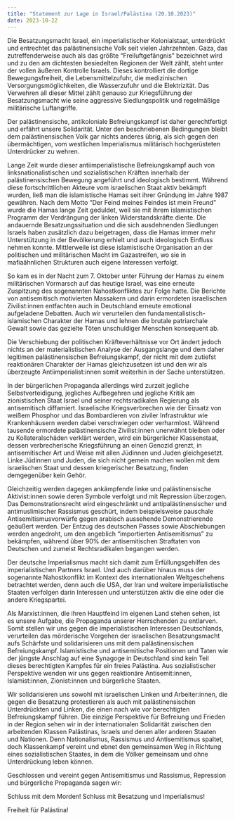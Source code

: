 ```yaml
---
title: "Statement zur Lage in Israel/Palästina (20.10.2023)"
date: 2023-10-22
---
```


Die Besatzungsmacht Israel, ein imperialistischer Kolonialstaat, unterdrückt und entrechtet das palästinensische Volk seit vielen Jahrzehnten. Gaza, das zutreffenderweise auch als das größte “Freiluftgefängnis” bezeichnet wird und zu den am dichtesten besiedelten Regionen der Welt zählt, steht unter der vollen äußeren Kontrolle Israels. Dieses kontrolliert die dortige Bewegungsfreiheit, die Lebensmittelzufuhr, die medizinischen Versorgungsmöglichkeiten, die Wasserzufuhr und die Elektrizität. Das Verwehren all dieser Mittel zählt genauso zur Kriegsführung der Besatzungsmacht wie seine aggressive Siedlungspolitik und regelmäßige militärische Luftangriffe.  

Der palästinensische, antikoloniale Befreiungskampf ist daher gerechtfertigt und erfährt unsere Solidarität. Unter den beschriebenen Bedingungen bleibt dem palästinensischen Volk gar nichts anderes übrig, als sich gegen den übermächtigen, vom westlichen Imperialismus militärisch hochgerüsteten Unterdrücker zu wehren. 

Lange Zeit wurde dieser antiimperialistische Befreiungskampf auch von linksnationalistischen und sozialistischen Kräften innerhalb der palästinensischen Bewegung angeführt und ideologisch bestimmt. Während diese fortschrittlichen Akteure vom israelischen Staat aktiv bekämpft wurden, ließ man die islamistische Hamas seit ihrer Gründung im Jahre 1987 gewähren. Nach dem Motto “Der Feind meines Feindes ist mein Freund” wurde die Hamas lange Zeit geduldet, weil sie mit ihrem islamistischen Programm der Verdrängung der linken Widerstandskräfte diente. Die andauernde Besatzungssituation und die sich ausdehnenden Siedlungen Israels haben zusätzlich dazu beigetragen, dass die Hamas immer mehr Unterstützung in der Bevölkerung erhielt und auch ideologisch Einfluss nehmen konnte. Mittlerweile ist diese islamistische Organisation an der politischen und militärischen Macht im Gazastreifen, wo sie in mafiaähnlichen Strukturen auch eigene Interessen verfolgt. 

So kam es in der Nacht zum 7. Oktober unter Führung der Hamas zu einem militärischen Vormarsch auf das heutige Israel, was eine erneute Zuspitzung des sogenannten Nahostkonfliktes zur Folge hatte. Die Berichte von antisemitisch motivierten Massakern und darin ermordeten israelischen Zivilist:innen entfachten auch in Deutschland erneute emotional aufgeladene Debatten. Auch wir verurteilen den fundamentalistisch-islamischen Charakter der Hamas und lehnen die brutale patriarchale Gewalt sowie das gezielte Töten unschuldiger Menschen konsequent ab.  

Die Verschiebung der politischen Kräfteverhältnisse vor Ort ändert jedoch nichts an der materialistischen Analyse der Ausgangslange und dem daher legitimen palästinensischen Befreiungskampf, der nicht mit dem zutiefst reaktionären Charakter der Hamas gleichzusetzen ist und den wir als überzeugte Antiimperialist:innen somit weiterhin in der Sache unterstützen.  

In der bürgerlichen Propaganda allerdings wird zurzeit jegliche Selbstverteidigung, jegliches Aufbegehren und jegliche Kritik am zionistischen Staat Israel und seiner rechtsradikalen Regierung als antisemitisch diffamiert. Israelische Kriegsverbrechen wie der Einsatz von weißem Phosphor und das Bombardieren von ziviler Infrastruktur wie Krankenhäusern werden dabei verschwiegen oder verharmlost. Während tausende ermordete palästinensische Zivilist:innen unerwähnt bleiben oder zu Kollateralschäden verklärt werden, wird ein bürgerlicher Klassenstaat, dessen verbrecherische Kriegsführung an einen Genozid grenzt, in antisemitischer Art und Weise mit allen Jüdinnen und Juden gleichgesetzt. Linke Jüdinnen und Juden, die sich nicht gemein machen wollen mit dem israelischen Staat und dessen kriegerischer Besatzung, finden demgegenüber kein Gehör.  

Gleichzeitig werden dagegen ankämpfende linke und palästinensische Aktivist:innen sowie deren Symbole verfolgt und mit Repression überzogen. Das Demonstrationsrecht wird eingeschränkt und antipalästinensischer und antimuslimischer Rassismus geschürt, indem beispielsweise pauschale Antisemitismusvorwürfe gegen arabisch aussehende Demonstrierende geäußert werden. Der Entzug des deutschen Passes sowie Abschiebungen werden angedroht, um den angeblich “importierten Antisemitismus” zu bekämpfen, während über 90% der antisemitischen Straftaten von Deutschen und zumeist Rechtsradikalen begangen werden.  

Der deutsche Imperialismus macht sich damit zum Erfüllungsgehilfen des imperialistischen Partners Israel. Und auch darüber hinaus muss der sogenannte Nahostkonflikt im Kontext des internationalen Weltgeschehens betrachtet werden, denn auch die USA, der Iran und weitere imperialistische Staaten verfolgen darin Interessen und unterstützen aktiv die eine oder die andere Kriegspartei.  

Als Marxist:innen, die ihren Hauptfeind im eigenen Land stehen sehen, ist es unsere Aufgabe, die Propaganda unserer Herrschenden zu entlarven. Somit stellen wir uns gegen die imperialistischen Interessen Deutschlands, verurteilen das mörderische Vorgehen der israelischen Besatzungsmacht aufs Schärfste und solidarisieren uns mit dem palästinensischen Befreiungskampf. Islamistische und antisemitische Positionen und Taten wie der jüngste Anschlag auf eine Synagoge in Deutschland sind kein Teil dieses berechtigten Kampfes für ein freies Palästina. Aus sozialistischer Perspektive wenden wir uns gegen reaktionäre Antisemit:innen, Islamist:innen, Zionist:innen und bürgerliche Staaten.  

Wir solidarisieren uns sowohl mit israelischen Linken und Arbeiter:innen, die gegen die Besatzung protestieren als auch mit palästinensischen Unterdrückten und Linken, die einen nach wie vor berechtigten Befreiungskampf führen. Die einzige Perspektive für Befreiung und Frieden in der Region sehen wir in der internationalen Solidarität zwischen den arbeitenden Klassen Palästinas, Israels und denen aller anderen Staaten und Nationen. Denn Nationalismus, Rassismus und Antisemitismus spaltet, doch Klassenkampf vereint und ebnet den gemeinsamen Weg in Richtung eines sozialistischen Staates, in dem die Völker gemeinsam und ohne Unterdrückung leben können. 

Geschlossen und vereint gegen Antisemitismus und Rassismus, Repression und bürgerliche Propaganda sagen wir: 

Schluss mit dem Morden! Schluss mit Besatzung und Imperialismus! 

Freiheit für Palästina!
